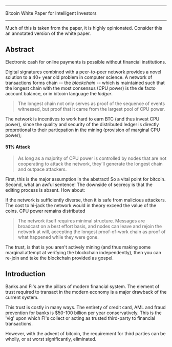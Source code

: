 *********************************************
Bitcoin White Paper for Intelligent Investors
*********************************************

Much of this is taken from the paper, it is highly opinionated.  Consider this an annotated version of the white paper. 

## Abstract 

Electronic cash for online payments is possible without financial institutions.  

Digital signatures combined with a peer-to-peer network provides a novel solution to a 40+ year old problem in computer science. A network of transactions forms chain --  the *blockchain* -- which is maintained such that the longest chain with the most consensus (CPU power) is the de facto account balance, or in bitcoin language the *ledger*. 

> The longest chain not only serves as proof of the sequence of events witnessed, 
> but proof that it came from the largest pool of CPU power.

The network is incentives to work hard to earn BTC (and thus invest CPU power), since the quality and security of the distributed ledger is directly proprotional to their particpation in the mining (provision of marginal CPU power);


#### 51% Attack 

>As long as a majority of CPU power is controlled by nodes that are not cooperating to attack the network, they'll generate the longest chain and outpace attackers.

First, this is the major assumption in the abstract!  So a vital point for bitcoin.  Second, what an awful sentence!  The downside of secrecy is that the editing process is absent.  How about: 

If the network is sufficiently diverse, then it is safe from malicious attackers.  The cost to hi-jack the network would in theory exceed the value of the coins.  CPU power remains distributed 

>The network itself requires minimal structure. Messages are broadcast on a best effort basis, and nodes can leave and rejoin the network at will, accepting the longest proof-of-work chain as proof of what happened while they were gone.

The trust, is that is you aren't actively mining (and thus making some marginal attempt at verifying the blockchain independently), then you can re-join and take the blockchain provided as gospel. 


## Introduction 

Banks and FI's are the pillars of modern financial system.  The element of trust required to transact in the modern economy is a major drawback of the current system.

This trust is costly in many ways.  The entirety of credit card, AML and fraud prevention for banks is $50-100 billion per year conservatively.  This is the 'vig'
 upon which FI's collect or acting as trusted third-party to financial transactions. 

However, with the advent of bitcoin, the requirement for third parties can be wholly, or at worst significantly, eliminated. 

